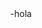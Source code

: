 <!DOCTYPE html> 
 <html lang="es"> 
 <head> 
     <meta charset="UTF-8"> 
     <meta name="viewport" content="width=device-width, initial-scale=1.0"> 
     <link rel="stylesheet" href="style.css">  
 </head>
<body>
 <center>
-hola
</center>
 
</body>


